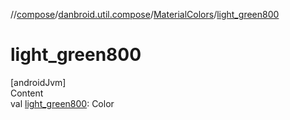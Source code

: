 //[compose](../../../index.md)/[danbroid.util.compose](../index.md)/[MaterialColors](index.md)/[light_green800](light_green800.md)



# light_green800  
[androidJvm]  
Content  
val [light_green800](light_green800.md): Color  



